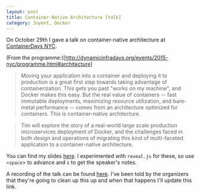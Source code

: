 ```yaml
---
layout: post
title: Container-Native Architecture [talk]
category: Joyent, Docker
---
```


On October 29th I gave a talk on container-native architecture at [ContainerDays NYC](http://dynamicinfradays.org/events/2015-nyc/).

(From the programme:)[http://dynamicinfradays.org/events/2015-nyc/programme.html#architecture]

>Moving your application into a container and deploying it to production is a great first step towards taking advantage of containerization. This gets you past "works on my machine", and Docker makes this easy. But the real value of containers -- fast immutable deployments, maximizing resource utilization, and bare-metal performance -- comes from an architecture optimized for containers. This is container-native architecture.

> Tim will explore the story of a real-world large scale production microservices deployment of Docker, and the challenges faced in both design and operations of migrating this kind of multi-faceted application to a container-native architecture.


You can find my slides [here](http://0x74696d.com/talk-containerdays-nyc-2015/#/). I experimented with `reveal.js` for these, so use `<space`> to advance and `s` to get the speaker's notes.

A recording of the talk can be found [here](https://www.youtube.com/watch?v=EWJtbhKyLQY). I've been told by the organizers that they're going to clean up this up and when that happens I'll update this link.
